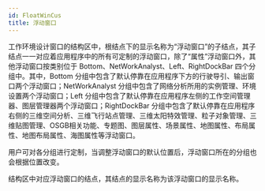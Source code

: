```yaml
---
id: FloatWinCus
title: 浮动窗口
---
```

工作环境设计窗口的结构区中，根结点下的显示名称为“浮动窗口”的子结点，其子结点一一对应着应用程序中的所有可定制的浮动窗口，除了“属性”浮动窗口外，其他浮动窗口按类别位于
Bottom、NetWorkAnalyst、Left、RightDockBar 四个分组中。其中，Bottom
分组中包含了默认停靠在应用程序下方的行驶导引、输出窗口两个浮动窗口；NetWorkAnalyst
分组中包含了网络分析所用的实例管理、环境设置两个浮动窗口；Left
分组中包含了默认停靠在应用程序左侧的工作空间管理器、图层管理器两个浮动窗口；RightDockBar
分组中包含了默认停靠在应用程序右侧的三维空间分析、三维飞行站点管理、三维太阳特效管理、粒子对象管理、三维贴图管理、OSGB相关功能、专题图、图层属性、场景属性、地图属性、布局属性、地图布局属性、海图属性等浮动窗口。

用户可对各分组进行定制，当调整浮动窗口的默认位置后，浮动窗口所在的分组也会根据位置改变。

结构区中对应浮动窗口的结点，其结点的显示名称为该浮动窗口的显示名称。

